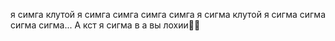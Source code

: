 я симга клутой я симга симга симга симга
я сигма клутой я сигма сигма сигма сигма...
А кст я сигма в а вы лохии🖕🏾
